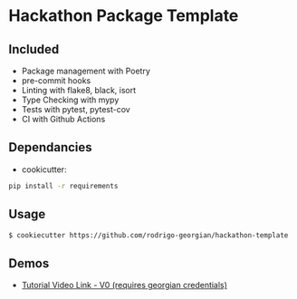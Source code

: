 # Hackathon Package Template 

## Included
- Package management with Poetry
- pre-commit hooks
- Linting with flake8, black, isort
- Type Checking with mypy
- Tests with pytest, pytest-cov
- CI with Github Actions

## Dependancies
- cookicutter:
```bash
pip install -r requirements
```

## Usage
```bash
$ cookiecutter https://github.com/rodrigo-georgian/hackathon-template
```

## Demos
- [Tutorial Video Link - V0 (requires georgian credentials)](https://drive.google.com/file/d/1id8nEth4sTRiXYfYsiij3kum2I8HqKav/view?usp=sharing)

<!-- ### Todo
-  -->
